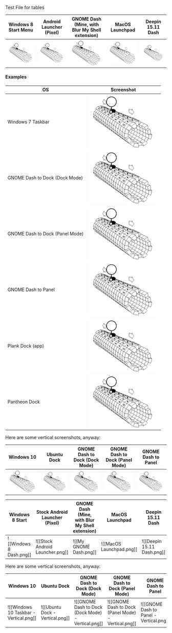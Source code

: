 Test File for tables


| Windows 8 Start Menu            | Android Launcher (Pixel)        | GNOME Dash (Mine, with Blur My Shell extension) | MacOS Launchpad                 | Deepin 15.11 Dash               |
| ------------------------------- | ------------------------------- | ----------------------------------------------- | ------------------------------- | ------------------------------- |
| ![Kinesin](_images/Kinesin.gif) | ![Kinesin](_images/Kinesin.gif) | ![Kinesin](_images/Kinesin.gif)                 | ![Kinesin](_images/Kinesin.gif) | ![Kinesin](_images/Kinesin.gif) |


#### Examples

| OS                              | Screenshot                      |
| ------------------------------- | ------------------------------- |
| Windows 7 Taskbar               | ![Kinesin](_images/Kinesin.gif) |
| GNOME Dash to Dock (Dock Mode)  | ![Kinesin](_images/Kinesin.gif) |
| GNOME Dash to Dock (Panel Mode) | ![Kinesin](_images/Kinesin.gif) |
| GNOME Dash to Panel             | ![Kinesin](_images/Kinesin.gif) |
| Plank Dock (app)                | ![Kinesin](_images/Kinesin.gif) |
| Pantheon Dock                   | ![Kinesin](_images/Kinesin.gif) |

Here are some vertical screenshots, anyway:

| Windows 10                      | Ubuntu Dock                     | GNOME Dash to Dock (Dock Mode)  | GNOME Dash to Dock (Panel Mode) | GNOME Dash to Panel             |
| ------------------------------- | ------------------------------- | ------------------------------- | ------------------------------- | ------------------------------- |
| ![Kinesin](_images/Kinesin.gif) | ![Kinesin](_images/Kinesin.gif) | ![Kinesin](_images/Kinesin.gif) | ![Kinesin](_images/Kinesin.gif) | ![Kinesin](_images/Kinesin.gif) |



| Windows 8 Start         | Stock Android Launcher (Pixel)  | GNOME Dash (Mine, with Blur My Shell extension) | MacOS Launchpad          | Deepin 15.11 Dash          |
| ----------------------- | ------------------------------- | ----------------------------------------------- | ------------------------ | -------------------------- |
| ![[Windows 8 Dash.png]] | ![[Stock Android Launcher.png]] | ![[My GNOME Dash.png]]                          | ![[MacOS Launchpad.png]] | ![[Deepin 15.11 Dash.png]] |


Here are some vertical screenshots, anyway:

| Windows 10                             | Ubuntu Dock                     | GNOME Dash to Dock (Dock Mode)                     | GNOME Dash to Dock (Panel Mode)                     | GNOME Dash to Panel                     |
| -------------------------------------- | ------------------------------- | -------------------------------------------------- | --------------------------------------------------- | --------------------------------------- |
| ![[Windows 10 Taskbar - Vertical.png]] | ![[Ubuntu Dock - Vertical.png]] | ![[GNOME Dash to Dock (Dock Mode) - Vertical.png]] | ![[GNOME Dash to Dock (Panel Mode) - Vertical.png]] | ![[GNOME Dash to Panel - Vertical.png]] |
